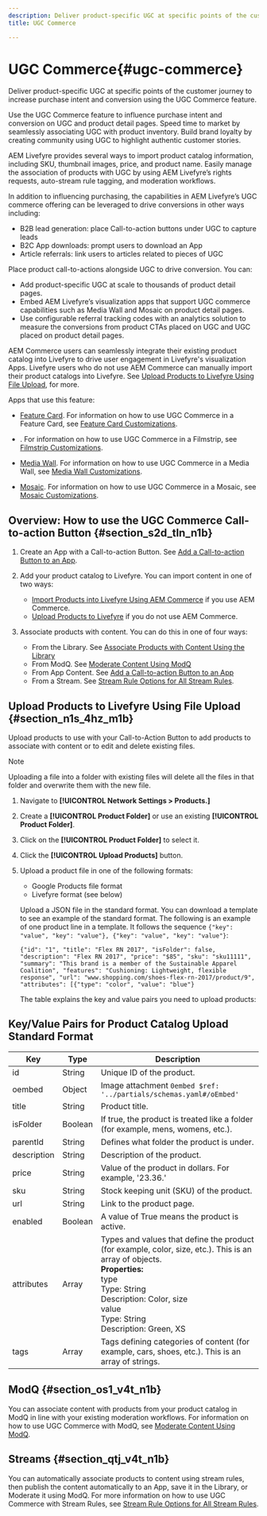 ```yaml
---
description: Deliver product-specific UGC at specific points of the customer journey to increase purchase intent and conversion using the UGC Commerce feature.
title: UGC Commerce

---
```


# UGC Commerce{#ugc-commerce}

Deliver product-specific UGC at specific points of the customer journey to increase purchase intent and conversion using the UGC Commerce feature.

Use the UGC Commerce feature to influence purchase intent and conversion on UGC and product detail pages. Speed time to market by seamlessly associating UGC with product inventory. Build brand loyalty by creating community using UGC to highlight authentic customer stories.

AEM Livefyre provides several ways to import product catalog information, including SKU, thumbnail images, price, and product name. Easily manage the association of products with UGC by using AEM Livefyre’s rights requests, auto-stream rule tagging, and moderation workflows.

In addition to influencing purchasing, the capabilities in AEM Livefyre’s UGC commerce offering can be leveraged to drive conversions in other ways including:

* B2B lead generation: place Call-to-action buttons under UGC to capture leads
* B2C App downloads: prompt users to download an App
* Article referrals: link users to articles related to pieces of UGC

Place product call-to-actions alongside UGC to drive conversion. You can:

* Add product-specific UGC at scale to thousands of product detail pages.
* Embed AEM Livefyre’s visualization apps that support UGC commerce capabilities such as Media Wall and Mosaic on product detail pages.
* Use configurable referral tracking codes with an analytics solution to measure the conversions from product CTAs placed on UGC and UGC placed on product detail pages.

AEM Commerce users can seamlessly integrate their existing product catalog into Livefyre to drive user engagement in Livefyre's visualization Apps. Livefyre users who do not use AEM Commerce can manually import their product catalogs into Livefyre. See [Upload Products to Livefyre Using File Upload](/help/using/c-features-livefyre/c-ugc-commerce.md), for more.

Apps that use this feature:

* [Feature Card](../c-about-apps/c-feature-card-app/c-feature-card-app.md#c_feature_card_app). For information on how to use UGC Commerce in a Feature Card, see [Feature Card Customizations](../c-about-apps/c-feature-card-app/c-feature-card-app.md#section_uds_gzm_5y).

* [](../c-about-apps/c-filmstrip-app/c-filmstrip-app.md#concept_jpc_n2j_jbb). For information on how to use UGC Commerce in a Filmstrip, see [Filmstrip Customizations](../c-about-apps/c-filmstrip-app/c-filmstrip-customizations.md#c_filmstrip_customizations).

* [Media Wall](../c-about-apps/c-media-wall-app/c-media-wall-app.md#c_media_wall_app). For information on how to use UGC Commerce in a Media Wall, see [Media Wall Customizations](../c-about-apps/c-media-wall-app/r-media-wall-customizations.md#r_media_wall_customizations).

* [Mosaic](../c-about-apps/c-mosaic-app/c-mosaic-app.md#c_mosaic_app). For information on how to use UGC Commerce in a Mosaic, see [Mosaic Customizations](../c-about-apps/c-mosaic-app/c-mosaic-customizations.md#c_mosaic_customizations).

## Overview: How to use the UGC Commerce Call-to-action Button {#section_s2d_tln_n1b}

1. Create an App with a Call-to-action Button. See [Add a Call-to-action Button to an App](/help/using/c-features-livefyre/c-call-to-action-button.md#task_36190DD1C8204C7793CB7EEA379C2155).
1. Add your product catalog to Livefyre. You can import content in one of two ways:

    * [Import Products into Livefyre Using AEM Commerce](https://helpx.adobe.com/experience-manager/6-4/sites/administering/using/livefyre.html) if you use AEM Commerce.
    * [Upload Products to Livefyre](/help/using/c-features-livefyre/c-ugc-commerce.md) if you do not use AEM Commerce.

1. Associate products with content. You can do this in one of four ways:

    * From the Library. See [Associate Products with Content Using the Library](../c-library/t-associate-products-with-content-using-the-library.md#t_associate_products_with_content_using_the_library)
    * From ModQ. See [Moderate Content Using ModQ](/help/using/c-features-livefyre/c-about-moderation/c-modq.md)
    * From App Content. See [Add a Call-to-action Button to an App](/help/using/c-features-livefyre/c-call-to-action-button.md)
    * From a Stream. See [Stream Rule Options for All Stream Rules](../c-streams/c-stream-rule-options-for-all-stream-rules.md#c_stream_rule_options_for_all_stream_rules).

## Upload Products to Livefyre Using File Upload {#section_n1s_4hz_m1b}

Upload products to use with your Call-to-Action Button to add products to associate with content or to edit and delete existing files.

>[!NOTE]
>
>Uploading a file into a folder with existing files will delete all the files in that folder and overwrite them with the new file.

1. Navigate to **[!UICONTROL Network Settings > Products.]**
1. Create a **[!UICONTROL Product Folder]** or use an existing **[!UICONTROL Product Folder]**.

1. Click on the **[!UICONTROL Product Folder]** to select it.
1. Click the **[!UICONTROL Upload Products]** button.
1. Upload a product file in one of the following formats:

   * Google Products file format
   * Livefyre format (see below)

   Upload a JSON file in the standard format. You can download a template to see an example of the standard format. The following is an example of one product line in a template. It follows the sequence `{"key": "value", "key": "value"}, {"key": "value", "key": "value"}`:

   ```
   {"id": "1", "title": "Flex RN 2017", "isFolder": false, "description": "Flex RN 2017", "price": "$85", "sku": "sku11111", "summary": "This brand is a member of the Sustainable Apparel Coalition", "features": "Cushioning: Lightweight, flexible response", "url": "www.shopping.com/shoes-flex-rn-2017/product/9", "attributes": [{"type": "color", "value": "blue"}
   ```

   The table explains the key and value pairs you need to upload products:

## Key/Value Pairs for Product Catalog Upload Standard Format

|Key|Type|Description|
|--- |--- |--- |
|id|String|Unique ID of the product.|
|oembed|Object|Image attachment `0embed $ref: '../partials/schemas.yaml#/oEmbed'`|
|title|String|Product title.|
|isFolder|Boolean|If true, the product is treated like a folder (for example, mens, womens, etc.).|
|parentId|String|Defines what folder the product is under.|
|description|String|Description of the product.|
|price|String|Value of the product in dollars. For example, '23.36.'|
|sku|String|Stock keeping unit (SKU) of the product.|
|url|String|Link to the product page.|
|enabled|Boolean|A value of True means the product is active.|
|attributes|Array|Types and values that define the product (for example, color, size, etc.). This is an array of objects.</br>**Properties:** </br>type </br>Type: String</br>Description: Color, size </br>value </br>Type: String </br>Description: Green, XS|
|tags|Array|Tags defining categories of content (for example, cars, shoes, etc.). This is an array of strings.|

## ModQ {#section_os1_v4t_n1b}

You can associate content with products from your product catalog in ModQ in line with your existing moderation workflows. For information on how to use UGC Commerce with ModQ, see [Moderate Content Using ModQ](/help/using/c-features-livefyre/c-about-moderation/c-moderate-content-using-app-content.md).

## Streams {#section_qtj_v4t_n1b}

You can automatically associate products to content using stream rules, then publish the content automatically to an App, save it in the Library, or Moderate it using ModQ. For more information on how to use UGC Commerce with Stream Rules, see [Stream Rule Options for All Stream Rules](../c-streams/c-stream-rule-options-for-all-stream-rules.md#c_stream_rule_options_for_all_stream_rules).
